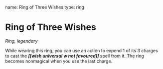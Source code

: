 name: Ring of Three Wishes
type: ring

# Ring of Three Wishes 
_Ring, legendary_ 

While wearing this ring, you can use an action to expend 1 of its 3 charges to cast the **_[[wish universal w not favoured]]_** spell from it. The ring becomes nonmagical when you use the last charge. 